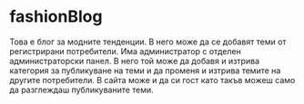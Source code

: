 fashionBlog
===========

Това е блог за модните тенденции. В него може да се добавят теми от регистрирани потребители. Има администратор с отделен администраторски панел. В него той може да добавя и изтрива категория за публикуване на теми и да променя и изтрива темите на другите потребители. В сайта може и да си гост като такъв можеш само да разглеждаш публикуваните теми.
